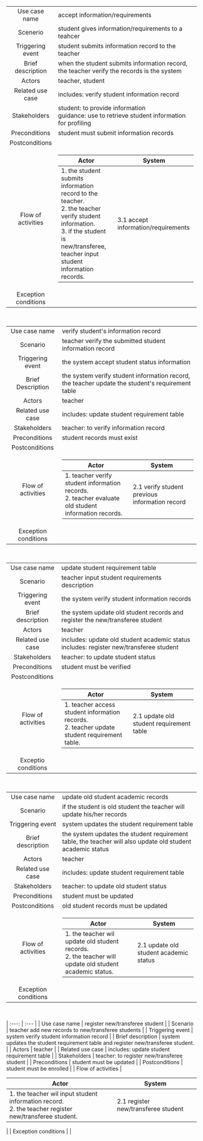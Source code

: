 
|       |      |
| :---: | :--- |
| Use case name | accept information/requirements |
| Scenerio | student gives information/requirements to a teahcer |
| Triggering event | student submits information record to the teacher |
| Brief description | when the student submits information record, the teacher verify the records is the system |
| Actors | teacher, student |
| Related use case | includes: verify student information record |
| Stakeholders | student: to provide information</br> guidance: use to retrieve student information for profiling |
| Preconditions | student must submit information records |
| Postconditions | |
| Flow of activities | <table> <thead><tr><th>Actor</th> <th>System</th></tr></thead> <tbody><tr><td>1. the student submits information record to the teacher.</br>2. the teacher verify student information.</br>3. if the student is new/transferee, teacher input student information records.</td><td>3.1 accept information/requirements</td></tr></tbody> </table> |
| Exception conditions | |
</br>

|       |      |
| :---: | :--- |
| Use case name | verify student's information record |
| Scenario | teacher verify the submitted student information record |
| Triggering event | the system accept student status information |
| Brief Description | the system verify student information record, the teacher update the student's requirement table |
| Actors | teacher |
| Related use case | includes: update student requirement table |
| Stakeholders | teacher: to verify information record |
| Preconditions | student records must exist |
| Postconditions | |
| Flow of activities | <table> <thead><tr><th>Actor</th><th>System</th></tr></thead> <tbody><tr><td>1. teacher verify student information records.</br> 2. teacher evaluate old student information records.</td><td>2.1 verify student previous information record</td></tr></tbody></table> |
| Exception conditions | |
</br>

|       |      |
| :---: | :--- |
| Use case name | update student requirement table |
| Scenario | teacher input student requirements description |
| Triggering event | the system verify student information records |
| Brief description | the system update old student records and register the new/transferee student |
| Actors | teacher |
| Related use case | includes: update old student academic status</br> includes: register new/transferee student |
| Stakeholders | teacher: to update student status |
| Preconditions | student must be verified |
| Postconditions | |
| Flow of activities | <table> <thead><tr><th>Actor</th><th>System</th></tr></thead> <tbody><tr><td>1. teacher access student information records.</br> 2. teacher update student requirement table.</td><td>2.1 update old student requirement table</td></tr></tbody></table> |
| Exceptio conditions | |
</br>

|       |      |
| :---: | :--- |
| Use case name | update old student academic records |
| Scenario | if the student is old student the teacher will update his/her records |
| Triggering event | system updates the student requirement table |
| Brief description | the system updates the student requirement table, the teacher will also update old student academic status |
| Actors | teacher |
| Related use case | includes: update student requirement table |
| Stakeholders | teacher: to update old student status |
| Preconditions | student must be updated |
| Postconditions | old student records must be updated |
| Flow of activities | <table> <thead><tr><th>Actor</th><th>System</th></tr></thead> <tbody><tr><td>1. the teacher wil update old student records.</br> 2. the teacher will update old student academic status.</td><td>2.1 update old student academic status</td></tr></tbody></table> |
| Exception conditions | |
</br>

| :---: | :--- |
| Use case name | register new/transferee student |
| Scenario | teacher add new records to new/transferee students |
| Triggering event | system verify student information record |
| Brief description | system updates the student requirement table and register new/transferee student. |
| Actors | teacher |
| Related use case | includes: update student requirement table |
| Stakeholders | teacher: to register new/transferee student |
| Preconditions | student must be updated |
| Postconditions | student must be enrolled |
| Flow of activities | <table> <thead><tr><th>Actor</th><th>System</th></tr></thead> <tbody><tr><td>1. the teacher wil input student information record.</br> 2. the teacher register new/transferee student.</td><td>2.1 register new/transferee student</td></tr></tbody></table> |
| Exception conditions | |
</br>

